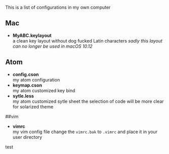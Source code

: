 This is a list of configurations in my own computer

## Mac

- **MyABC.keylayout** <br>
a clean key layout without dog fucked Latin characters
*sadly this layout can no longer be used in macOS 10.12*

## Atom

- **config.cson**<br>
my atom configuration
- **keymap.cson**<br>
my atom customized key bind
- **sytle.less**<br>
my atom customized sytle sheet
the selection of code will be more clear for solarized theme

##vim
- **vimrc**<br>
my vim config file
change the `vimrc.bak` to `.vimrc` and place it in your user directory

test
